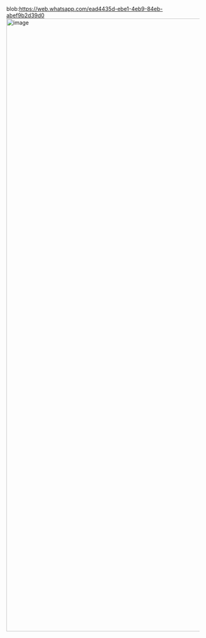 blob:https://web.whatsapp.com/ead4435d-ebe1-4eb9-84eb-abef9b2d39d0<img width="739" height="1600" alt="image" src="https://github.com/user-attachments/assets/632286d0-9e07-4b94-a56b-1d27bb607d21" />

